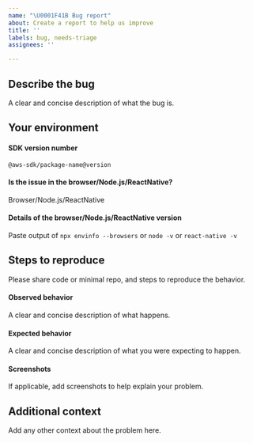```yaml
---
name: "\U0001F41B Bug report"
about: Create a report to help us improve
title: ''
labels: bug, needs-triage
assignees: ''

---
```


## Describe the bug
A clear and concise description of what the bug is.

## Your environment
#### SDK version number
`@aws-sdk/package-name@version`

#### Is the issue in the browser/Node.js/ReactNative?
Browser/Node.js/ReactNative

#### Details of the browser/Node.js/ReactNative version
Paste output of `npx envinfo --browsers` or `node -v` or `react-native -v`

## Steps to reproduce
Please share code or minimal repo, and steps to reproduce the behavior.
#### Observed behavior
A clear and concise description of what happens.

#### Expected behavior
A clear and concise description of what you were expecting to happen.

#### Screenshots
If applicable, add screenshots to help explain your problem.

## Additional context
Add any other context about the problem here.
